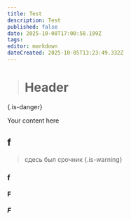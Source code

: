 ```yaml
---
title: Test
description: Test
published: false
date: 2025-10-08T17:00:58.199Z
tags: 
editor: markdown
dateCreated: 2025-10-05T13:23:49.332Z
---
```


> # Header
{.is-danger}

Your content here
## f
> сдесь был срочник
{.is-warning}
### f
#### F
##### F
<div class="table"></div>